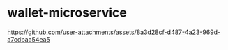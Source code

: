 # wallet-microservice

https://github.com/user-attachments/assets/8a3d28cf-d487-4a23-969d-a7cdbaa54ea5
